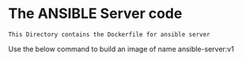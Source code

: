 # The ANSIBLE Server code

` This Directory contains the Dockerfile for ansible server `
 
Use the below command to build an image of name ansible-server:v1

``` docker build -t ansible-server:v1 .
```

